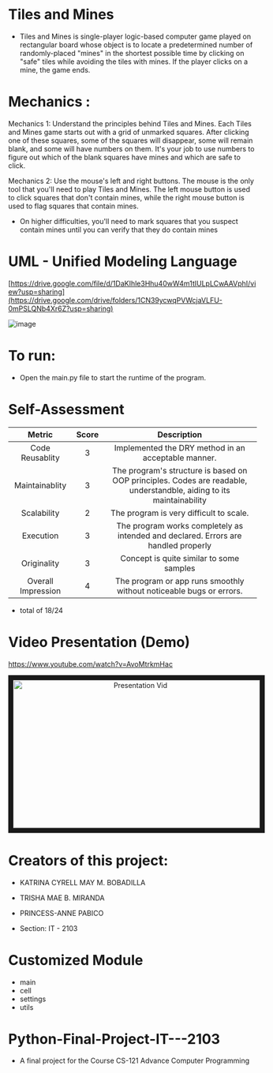 # Tiles and Mines
- Tiles and Mines is single-player logic-based computer game played on rectangular board whose object is to locate a predetermined number of randomly-placed "mines" in the shortest possible time by clicking on "safe" tiles while avoiding the tiles with mines. If the player clicks on a mine, the game ends.

# Mechanics :

Mechanics 1: Understand the principles behind Tiles and Mines. Each Tiles and Mines game starts out with a grid of unmarked squares. After clicking one of these squares, some of the squares will disappear, some will remain blank, and some will have numbers on them. It's your job to use numbers to figure out which of the blank squares have mines and which are safe to click.

Mechanics 2: Use the mouse's left and right buttons. The mouse is the only tool that you'll need to play Tiles and Mines. The left mouse button is used to click squares that don't contain mines, while the right mouse button is used to flag squares that contain mines.

- On higher difficulties, you'll need to mark squares that you suspect contain mines until you can verify that they do contain mines

# UML - Unified Modeling Language

[https://drive.google.com/file/d/1DaKIhle3Hhu40wW4m1tIULpLCwAAVphI/view?usp=sharing](https://drive.google.com/drive/folders/1CN39ycwqPVWcjaVLFU-0mPSLQNb4Xr6Z?usp=sharing)


![image](https://user-images.githubusercontent.com/118491145/206996877-90bf0c95-d974-455c-b9b4-d435cfc139ee.png)



# To run: 
- Open the main.py file to start the runtime of the program.

# Self-Assessment
| Metric        | Score           | Description |
| :-----------: |:-------------:| :----:|
| Code Reusablity | 3 | Implemented the DRY method in an acceptable manner. |
| Maintainablity  | 3 | The program's structure is based on OOP principles. Codes are readable, understandble, aiding to its maintainability |
| Scalability | 2 | The program is very difficult to scale. |
| Execution | 3 | The program works completely as intended and declared. Errors are handled properly |
| Originality | 3 | Concept is quite similar to some samples |
| Overall Impression | 4 | The program or app runs smoothly without noticeable bugs or errors. |

- total of 18/24


# Video Presentation (Demo)
https://www.youtube.com/watch?v=AvoMtrkmHac

<a href="https://youtu.be/AvoMtrkmHac" target="_blank"><p align = "center"><img src="https://github.com/TrishaMaeMiranda/Tiles-and-Mines/commit/e3e5fdc366977691f94750192ca2178133e26248" 
                                                                                               alt="Presentation Vid" width="500" height="300" border="10" /></p></a>

# Creators of this project:
- KATRINA CYRELL MAY M. BOBADILLA
- TRISHA MAE B. MIRANDA
- PRINCESS-ANNE PABICO


- Section: IT - 2103

# Customized Module
- main
- cell
- settings
- utils

# Python-Final-Project-IT---2103

- A final project for the Course CS-121 Advance Computer Programming



